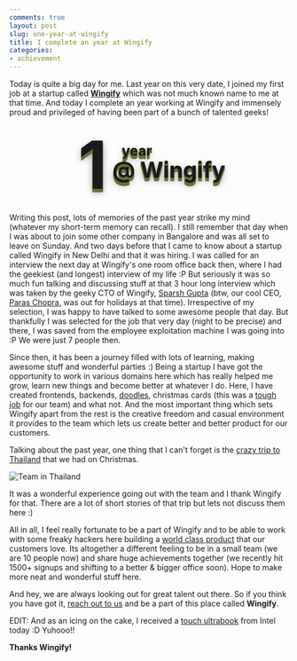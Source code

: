 ```yaml
---
comments: true
layout: post
slug: one-year-at-wingify
title: I complete an year at Wingify
categories:
- achievement
---
```


Today is quite a big day for me. Last year on this very date, I joined my first job at a startup called **[Wingify](http://www.wingify.com)** which was not much known name to me at that time. And today I complete an year working at Wingify and immensely proud and privileged of having been part of a bunch of talented geeks!

<strong id="one-year">1</strong>

Writing this post, lots of memories of the past year strike my mind (whatever my short-term memory can recall). I still remember that day when I was about to join some other company in Bangalore and was all set to leave on Sunday. And two days before that I came to know about a startup called Wingify in New Delhi and that it was hiring. I was called for an interview the next day at Wingify's one room office back then, where I had the geekiest (and longest) interview of my life :P But seriously it was so much fun talking and discussing stuff at that 3 hour long interview which was taken by the geeky CTO of Wingify, [Sparsh Gupta](https://www.facebook.com/sparshgupta) (btw, our cool CEO, [Paras Chopra](http://paraschopra.com/), was out for holidays at that time). Irrespective of my selection, I was happy to have talked to some awesome people that day. But thankfully I was selected for the job that very day (night to be precise) and there, I was saved from the employee exploitation machine I was going into :P We were just 7 people then.

Since then, it has been a journey filled with lots of learning, making awesome stuff and wonderful parties :)
Being a startup I have got the opportunity to work in various domains here which has really helped me grow, learn new things and become better at whatever I do. Here, I have created frontends, backends, [doodles](http://team.wingify.com/our-christmas-logo), christmas cards (this was a [tough job](http://team.wingify.com/greeting-card-day-at-wingify-office) for our team) and what not. And the most important thing which sets Wingify apart from the rest is the creative freedom and casual environment it provides to the team which lets us create better and better product for our customers.

Talking about the past year, one thing that I can't forget is the [crazy trip to Thailand](http://team.wingify.com/thailand-trip-pictures) that we had on Christmas. 

<img src="/images/team-at-thailand.jpg" title="Team in Thailand" />

It was a wonderful experience going out with the team and I thank Wingify for that. There are a lot of short stories of that trip but lets not discuss them here :)

All in all, I feel really fortunate to be a part of Wingify and to be able to work with some freaky hackers here building a [world class product](http://visualwebsiteoptimizer.com/) that our customers love. Its altogether a different feeling to be in a small team (we are 10 people now) and share huge achievements together (we recently hit 1500+ signups and shifting to a better & bigger office soon). Hope to make more neat and wonderful stuff here.

And hey, we are always looking out for great talent out there. So if you think you have got it, [reach out to us](http://visualwebsiteoptimizer.com/careers.php) and be a part of this place called **Wingify**.

EDIT: And as an icing on the cake, I received a <a href="https://www.facebook.com/photo.php?fbid=4551440628203" target="_blank">touch ultrabook</a> from Intel today :D Yuhooo!!

**Thanks Wingify!**

<style type="text/css">
#one-year { display: inline-block; font-size: 120px; margin-left: 70px; text-shadow: 0 1px 1px #6E7231, 0 2px 1px #6E7231, 0 3px 1px #6E7231, 0 4px 1px #6E7231, 0 5px 1px #6E7231, 0 6px 1px #6E7231, 0 6px 1px rgba(0, 0, 0, 0.9), 0 6px 13px rgba(0, 0, 0, 0.4); -webkit-transition: 300ms margin-left; -moz-transition: 300ms margin-left; }
#one-year:before { content: 'year'; font-size: 25px; position: relative; left: 133px; bottom: 60px; }
#one-year:after { content: '@ Wingify'; font-size: 40px; position: relative; left: 10px; bottom: 20px; }
#one-year:hover { margin-left: 80px; }
</style>
